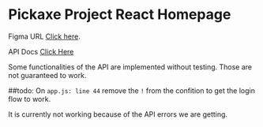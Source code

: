 # Pickaxe Project React Homepage

Figma URL [Click here](https://www.figma.com/file/tAEkWBhJsFtaMYsDQo1gOH/Pickaxe---Public?node-id=0%3A1&t=8QRbvD4jh3ExaKGu-0).

API Docs [Click Here](https://beta.pickaxeproject.com/apidocs/#/)

Some functionalities of the API are implemented without testing. Those are not guaranteed to work.

##todo:
On `app.js: line 44` remove the `!` from the confition to get the login flow to work. 

It is currently not working because of the API errors we are getting.
